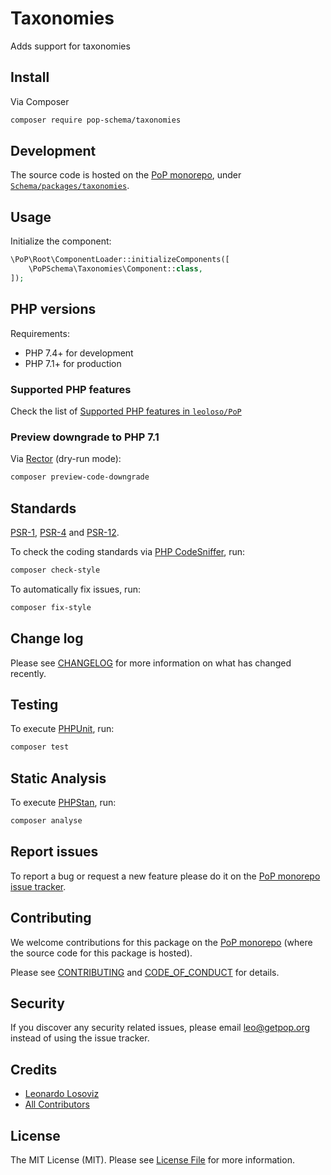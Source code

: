 # Taxonomies

<!--
[![Build Status][ico-travis]][link-travis]
[![Quality Score][ico-code-quality]][link-code-quality]
[![Software License][ico-license]](LICENSE.md)
[![Latest Version on Packagist][ico-version]][link-packagist]
[![Coverage Status][ico-scrutinizer]][link-scrutinizer]
[![Total Downloads][ico-downloads]][link-downloads]
-->

Adds support for taxonomies

## Install

Via Composer

``` bash
composer require pop-schema/taxonomies
```

## Development

The source code is hosted on the [PoP monorepo](https://github.com/leoloso/PoP), under [`Schema/packages/taxonomies`](https://github.com/leoloso/PoP/tree/master/layers/Schema/packages/taxonomies).

## Usage

Initialize the component:

``` php
\PoP\Root\ComponentLoader::initializeComponents([
    \PoPSchema\Taxonomies\Component::class,
]);
```

## PHP versions

Requirements:

- PHP 7.4+ for development
- PHP 7.1+ for production

### Supported PHP features

Check the list of [Supported PHP features in `leoloso/PoP`](https://github.com/leoloso/PoP/#supported-php-features)

### Preview downgrade to PHP 7.1

Via [Rector](https://github.com/rectorphp/rector) (dry-run mode):

```bash
composer preview-code-downgrade
```

## Standards

[PSR-1](https://www.php-fig.org/psr/psr-1), [PSR-4](https://www.php-fig.org/psr/psr-4) and [PSR-12](https://www.php-fig.org/psr/psr-12).

To check the coding standards via [PHP CodeSniffer](https://github.com/squizlabs/PHP_CodeSniffer), run:

``` bash
composer check-style
```

To automatically fix issues, run:

``` bash
composer fix-style
```

## Change log

Please see [CHANGELOG](CHANGELOG.md) for more information on what has changed recently.

## Testing

To execute [PHPUnit](https://phpunit.de/), run:

``` bash
composer test
```

## Static Analysis

To execute [PHPStan](https://github.com/phpstan/phpstan), run:

``` bash
composer analyse
```

## Report issues

To report a bug or request a new feature please do it on the [PoP monorepo issue tracker](https://github.com/leoloso/PoP/issues).

## Contributing

We welcome contributions for this package on the [PoP monorepo](https://github.com/leoloso/PoP) (where the source code for this package is hosted).

Please see [CONTRIBUTING](CONTRIBUTING.md) and [CODE_OF_CONDUCT](CODE_OF_CONDUCT.md) for details.

## Security

If you discover any security related issues, please email leo@getpop.org instead of using the issue tracker.

## Credits

- [Leonardo Losoviz][link-author]
- [All Contributors][link-contributors]

## License

The MIT License (MIT). Please see [License File](LICENSE.md) for more information.

[ico-version]: https://img.shields.io/packagist/v/pop-schema/taxonomies.svg?style=flat-square
[ico-license]: https://img.shields.io/badge/license-MIT-brightgreen.svg?style=flat-square
[ico-travis]: https://img.shields.io/travis/pop-schema/taxonomies/master.svg?style=flat-square
[ico-scrutinizer]: https://img.shields.io/scrutinizer/coverage/g/pop-schema/taxonomies.svg?style=flat-square
[ico-code-quality]: https://img.shields.io/scrutinizer/g/pop-schema/taxonomies.svg?style=flat-square
[ico-downloads]: https://img.shields.io/packagist/dt/pop-schema/taxonomies.svg?style=flat-square

[link-packagist]: https://packagist.org/packages/pop-schema/taxonomies
[link-travis]: https://travis-ci.org/pop-schema/taxonomies
[link-scrutinizer]: https://scrutinizer-ci.com/g/pop-schema/taxonomies/code-structure
[link-code-quality]: https://scrutinizer-ci.com/g/pop-schema/taxonomies
[link-downloads]: https://packagist.org/packages/pop-schema/taxonomies
[link-author]: https://github.com/leoloso
[link-contributors]: ../../../../../../contributors

